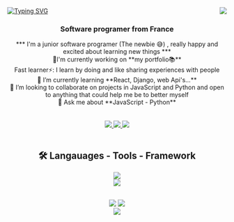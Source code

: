 <img align="right" src="https://visitor-badge.laobi.icu/badge?page_id=Furbanooo.Furbanooo"/>

<a align="center" href="https://git.io/typing-svg">
<img src="https://readme-typing-svg.demolab.com?font=Noto+Serif+Display&weight=700&size=30&pause=1000&color=DBF7F1&center=true&vCenter=true&random=false&width=435&lines=Hellow...+..+.%F0%9F%8C%8D%F0%9F%8C%8F%F0%9F%8C%8E;I'm+Furb++%F0%9F%99%8B%F0%9F%8F%BE%E2%80%8D%E2%99%82%EF%B8%8F%F0%9F%AB%A1;Nice+To+Meet+You+...+..+.+." alt="Typing SVG" />
</a>

<h3 align="center">Software programer from France</h3>
<div align="center">
  *** I'm a junior software programer (The newbie 😅) , really happy and excited about learning new things *** <br>
  🔭I'm currently working on **my portfolio📚** <br>
  Fast learner⚡: I learn by doing and like sharing experiences with people <br>
  🌱 I’m currently learning **React, Django, web Api's...** <br>
  👯 I’m looking to collaborate on projects in JavaScript and Python and open to anything that could help me be to better myself <br> 
  💬 Ask me about **JavaScript - Python**
</div>

<br>
<br>

<div align="center">
  <a href="mailto:furbandgbaguidi@gmail.com">
    <img src="https://img.shields.io/badge/Gmail-D14836?style=for-the-badge&logo=gmail&logoColor=white"/>
  </a>
 
  <a href="https://www.linkedin.com/in/furband-gbaguidi-/">
    <img src="https://img.shields.io/badge/LinkedIn-0077B5?style=for-the-badge&logo=linkedin&logoColor=white"/>
  </a>
 
  <a href="#">
    <img src="https://img.shields.io/badge/Portfolio-255E63?style=for-the-badge&logo=About.me&logoColor=white"/>
  </a>
</div>

<br>

<h2 align="center">🛠️ Langauages - Tools - Framework</h2>
<p align="center">
  <a href="https://skillicons.dev">
    <img src="https://skillicons.dev/icons?i=cpp,bash,css,html,js,py,github,githubactions," />
   <br>
    <img src="https://skillicons.dev/icons?i=git,docker,figma,mysql,nodejs,linux,stackoverflow," />
  </a>
</p>

<br>

<div align="center">
    <img src="[![Anurag's GitHub stats](https://github-readme-stats.vercel.app/api?username=Furbanooo)](https://github.com/anuraghazra/github-readme-stats)"/>
    <img src="![Anurag's GitHub stats](https://github-readme-stats.vercel.app/api?username=Furbanooo&theme=catppuccin_mocha&show_icons=true)](https://github.com/anuraghazra/github-readme-stats)"/>
 <br>
    <img src="[![Top Langs](https://github-readme-stats.vercel.app/api/top-langs/?username=anuraghazra)](https://github.com/anuraghazra/github-readme-stats)"/>
 </div>
<!--
**Furbanooo/Furbanooo** is a ✨ _special_ ✨ repository because its `README.md` (this file) appears on your GitHub profile.

Here are some ideas to get you started:

- 🔭 I’m currently working on ...
- 🌱 I’m currently learning ...
- 👯 I’m looking to collaborate on ...
- 🤔 I’m looking for help with ...
- 💬 Ask me about ...
- 📫 How to reach me: ...
- 😄 Pronouns: ...
- ⚡ Fun fact: ...
-->
